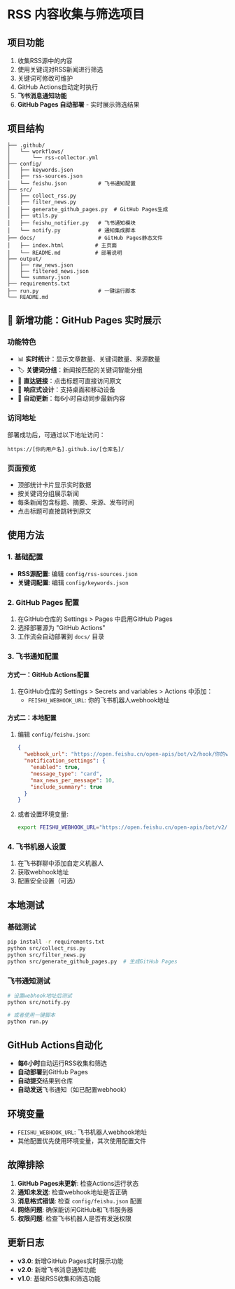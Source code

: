 # RSS 内容收集与筛选项目

## 项目功能
1. 收集RSS源中的内容
2. 使用关键词对RSS新闻进行筛选
3. 关键词可修改可维护
4. GitHub Actions自动定时执行
5. **飞书消息通知功能**
6. **GitHub Pages 自动部署** - 实时展示筛选结果

## 项目结构
```
├── .github/
│   └── workflows/
│       └── rss-collector.yml
├── config/
│   ├── keywords.json
│   ├── rss-sources.json
│   └── feishu.json          # 飞书通知配置
├── src/
│   ├── collect_rss.py
│   ├── filter_news.py
│   ├── generate_github_pages.py  # GitHub Pages生成
│   ├── utils.py
│   ├── feishu_notifier.py   # 飞书通知模块
│   └── notify.py            # 通知集成脚本
├── docs/                    # GitHub Pages静态文件
│   ├── index.html          # 主页面
│   └── README.md           # 部署说明
├── output/
│   ├── raw_news.json
│   ├── filtered_news.json
│   └── summary.json
├── requirements.txt
├── run.py                   # 一键运行脚本
└── README.md
```

## 🚀 新增功能：GitHub Pages 实时展示

### 功能特色
- 📊 **实时统计**：显示文章数量、关键词数量、来源数量
- 🏷️ **关键词分组**：新闻按匹配的关键词智能分组
- 🔗 **直达链接**：点击标题可直接访问原文
- 📱 **响应式设计**：支持桌面和移动设备
- 🔄 **自动更新**：每6小时自动同步最新内容

### 访问地址
部署成功后，可通过以下地址访问：
```
https://[你的用户名].github.io/[仓库名]/
```

### 页面预览
- 顶部统计卡片显示实时数据
- 按关键词分组展示新闻
- 每条新闻包含标题、摘要、来源、发布时间
- 点击标题可直接跳转到原文

## 使用方法

### 1. 基础配置
- **RSS源配置**: 编辑 `config/rss-sources.json`
- **关键词配置**: 编辑 `config/keywords.json`

### 2. GitHub Pages 配置
1. 在GitHub仓库的 Settings > Pages 中启用GitHub Pages
2. 选择部署源为 "GitHub Actions"
3. 工作流会自动部署到 `docs/` 目录

### 3. 飞书通知配置

#### 方式一：GitHub Actions配置
1. 在GitHub仓库的 Settings > Secrets and variables > Actions 中添加：
   - `FEISHU_WEBHOOK_URL`: 你的飞书机器人webhook地址

#### 方式二：本地配置
1. 编辑 `config/feishu.json`:
   ```json
   {
     "webhook_url": "https://open.feishu.cn/open-apis/bot/v2/hook/你的webhook地址",
     "notification_settings": {
       "enabled": true,
       "message_type": "card",
       "max_news_per_message": 10,
       "include_summary": true
     }
   }
   ```
2. 或者设置环境变量:
   ```bash
   export FEISHU_WEBHOOK_URL="https://open.feishu.cn/open-apis/bot/v2/hook/你的webhook地址"
   ```

### 4. 飞书机器人设置
1. 在飞书群聊中添加自定义机器人
2. 获取webhook地址
3. 配置安全设置（可选）

## 本地测试

### 基础测试
```bash
pip install -r requirements.txt
python src/collect_rss.py
python src/filter_news.py
python src/generate_github_pages.py  # 生成GitHub Pages
```

### 飞书通知测试
```bash
# 设置webhook地址后测试
python src/notify.py

# 或者使用一键脚本
python run.py
```

## GitHub Actions自动化
- **每6小时**自动运行RSS收集和筛选
- **自动部署**到GitHub Pages
- **自动提交**结果到仓库
- **自动发送**飞书通知（如已配置webhook）

## 环境变量
- `FEISHU_WEBHOOK_URL`: 飞书机器人webhook地址
- 其他配置优先使用环境变量，其次使用配置文件

## 故障排除
1. **GitHub Pages未更新**: 检查Actions运行状态
2. **通知未发送**: 检查webhook地址是否正确
3. **消息格式错误**: 检查 `config/feishu.json` 配置
4. **网络问题**: 确保能访问GitHub和飞书服务器
5. **权限问题**: 检查飞书机器人是否有发送权限

## 更新日志
- **v3.0**: 新增GitHub Pages实时展示功能
- **v2.0**: 新增飞书消息通知功能
- **v1.0**: 基础RSS收集和筛选功能
